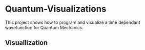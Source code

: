 # Quantum-Visualizations

This project shows how to program and visualize a time dependant wavefunction for Quantum Mechanics.

## Visuallization
